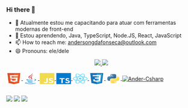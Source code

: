 ### Hi there 👋

- 🔭 Atualmente estou me capacitando para atuar com ferramentas modernas de front-end
- 🌱 Estou aprendendo, Java, TypeScript, Node.JS, React, JavaScript
- 📫 How to reach me: andersongdafonseca@outlook.com
- 😄 Pronouns: ele/dele

<div align="center">
  <a href="https://github.com/andersonprovox">
  <img height="180em" src="https://github-readme-stats.vercel.app/api?username=andersonprovox&show_icons=true&theme=dracula&include_all_commits=true&count_private=true"/>
  <img height="180em" src="https://github-readme-stats.vercel.app/api/top-langs/?username=andersonprovox&layout=compact&langs_count=7&theme=dracula"/>
</div>

<div style="display: inline_block"><br>
  <img align="center" alt="Ander-HTML" height="30" width="40" src="https://raw.githubusercontent.com/devicons/devicon/master/icons/html5/html5-original.svg">
  <img align="center" alt="Ander-HTML" height="30" width="40" src="https://raw.githubusercontent.com/devicons/devicon/master/icons/java/java-original.svg">
  <img align="center" alt="Ander-Js" height="30" width="40" src="https://raw.githubusercontent.com/devicons/devicon/master/icons/javascript/javascript-plain.svg">
  <img align="center" alt="Ander-Ts" height="30" width="40" src="https://raw.githubusercontent.com/devicons/devicon/master/icons/typescript/typescript-plain.svg">
  <img align="center" alt="Ander-React" height="30" width="40" src="https://raw.githubusercontent.com/devicons/devicon/master/icons/react/react-original.svg">
  
  <img align="center" alt="Ander-CSS" height="30" width="40" src="https://raw.githubusercontent.com/devicons/devicon/master/icons/css3/css3-original.svg">
  <img align="center" alt="Ander-Python" height="30" width="40" src="https://raw.githubusercontent.com/devicons/devicon/master/icons/python/python-original.svg">
  <img align="center" alt="Ander-Csharp" height="30" width="40" src="https://cdn.jsdelivr.net/gh/devicons/devicon/icons/linux/linux-original.svg">
  
</div>
  
  ##
  
  <div> 
  
  <a href="https://instagram.com/andersonprovox" target="_blank"><img src="https://img.shields.io/badge/-Instagram-%23E4405F?style=for-the-badge&logo=instagram&logoColor=white" target="_blank"></a> 
  <a href = "mailto:andersongdafonseca@outlook.com"><img src="https://img.shields.io/badge/Microsoft_Outlook-0078D4?style=for-the-badge&logo=microsoft-outlook&logoColor=white" target="_blank"></a>
  <a href="https://www.linkedin.com/in/anderson-fonseca" target="_blank"><img src="https://img.shields.io/badge/-LinkedIn-%230077B5?style=for-the-badge&logo=linkedin&logoColor=white" target="_blank"></a>
 
 
 
</div>
